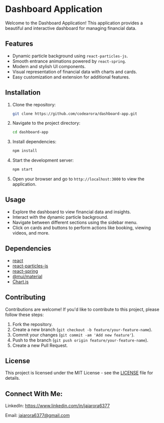 

# Dashboard Application

Welcome to the Dashboard Application! This application provides a beautiful and interactive dashboard for managing financial data.

## Features

- Dynamic particle background using `react-particles-js`.
- Smooth entrance animations powered by `react-spring`.
- Modern and stylish UI components.
- Visual representation of financial data with charts and cards.
- Easy customization and extension for additional features.

## Installation

1. Clone the repository:

   ```bash
   git clone https://github.com/codearora/dashboard-app.git
   ```

2. Navigate to the project directory:

   ```bash
   cd dashboard-app
   ```

3. Install dependencies:

   ```bash
   npm install
   ```

4. Start the development server:

   ```bash
   npm start
   ```

5. Open your browser and go to `http://localhost:3000` to view the application.

## Usage

- Explore the dashboard to view financial data and insights.
- Interact with the dynamic particle background.
- Navigate between different sections using the sidebar menu.
- Click on cards and buttons to perform actions like booking, viewing videos, and more.

## Dependencies

- [react](https://reactjs.org/)
- [react-particles-js](https://www.npmjs.com/package/react-particles-js)
- [react-spring](https://www.npmjs.com/package/react-spring)
- [@mui/material](https://mui.com/)
- [Chart.js](https://www.chartjs.org/)

## Contributing

Contributions are welcome! If you'd like to contribute to this project, please follow these steps:

1. Fork the repository.
2. Create a new branch (`git checkout -b feature/your-feature-name`).
3. Commit your changes (`git commit -am 'Add new feature'`).
4. Push to the branch (`git push origin feature/your-feature-name`).
5. Create a new Pull Request.

## License

This project is licensed under the MIT License - see the [LICENSE](LICENSE) file for details.

## Connect With Me:

LinkedIn: https://www.linkedin.com/in/jaiarora6377

Email: jaiarora6377@gmail.com
